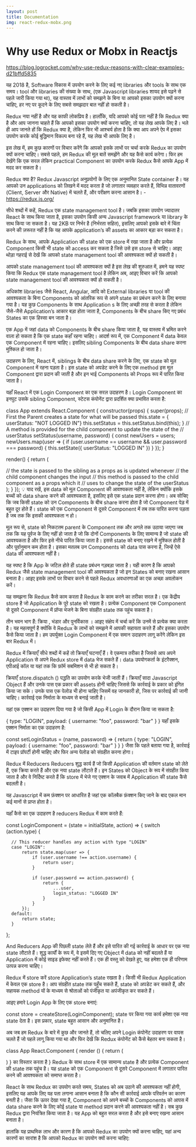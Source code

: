 ```yaml
---
layout: post
title: Documentation
img: react-redux-mobx.png
---
```


# Why use Redux or Mobx in Reactjs
https://blog.logrocket.com/why-use-redux-reasons-with-clear-examples-d21bffd5835

यह 2018 है, Software विकास में उपयोग करने के लिए कई नए libraries और tools के साथ एक समय। tool और libraries की संख्या के साथ, (एक Javascript libraries  शायद इसे पढ़ने से पहले जारी किया गया था), यह वास्तव में लाभों को समझने के बिना या आपको इसका उपयोग क्यों करना चाहिए, हर नए पर कूदने के लिए सबसे समझदार बात नहीं हो सकती है।

Redux नया नहीं है और यह काफी लोकप्रिय है। हालाँकि, यदि आपको कोई पता नहीं है कि Redux क्या है और आप जानना चाहते हैं कि आपको इसका उपयोग क्यों करना चाहिए, तो यह लेख आपके लिए है। भले ही आप जानते हों कि Redux क्या है, लेकिन फिर भी आश्चर्य होता है कि क्या आप अपने ऐप में इसका उपयोग करके कोई बुद्धिमान विकल्प बना रहे हैं, यह लेख भी आपके लिए है।

इस लेख में, हम कुछ कारणों पर विचार करेंगे कि आपको इसके लाभों पर चर्चा करके Redux का उपयोग क्यों करना चाहिए। सबसे पहले, हम Redux की मूल बातें समझेंगे और यह कैसे कार्य करेगा। फिर हम देखेंगे कि एक सरल लेकिन practical Component का उपयोग करके Redux कैसे आपके App में मदद कर सकता है।

Redux क्या है?
Redux Javascript अनुप्रयोगों के लिए एक अनुमानित State container है। यह आपको उन applications को लिखने में मदद करता है जो लगातार व्यवहार करते हैं, विभिन्न वातावरणों (Client, Server और Native) में चलते हैं, और परीक्षण करना आसान है। -  https://redux.js.org/

सीधे शब्दों में कहें, Redux एक state management tool है। जबकि इसका उपयोग ज्यादातर React के साथ किया जाता है, इसका उपयोग किसी अन्य Javascript framework या library के साथ किया जा सकता है। यह 2KB पर निर्भर है (निर्भरता सहित), इसलिए आपको इसके बारे में चिंता करने की ज़रूरत नहीं है कि यह आपके application’s की assets का आकार बड़ा कर सकता है।

Redux के साथ, आपके Application की state को एक store में रखा जाता है और प्रत्येक Component किसी भी state को access कर सकता है जिसे उसे इस store से चाहिए। आइए थोड़ा गहराई से देखें कि आपको state management tool की आवश्यकता क्यों हो सकती है।


आपको state management tool की आवश्यकता क्यों है
इस लेख की शुरुआत में, हमने यह स्पष्ट किया कि Redux एक state management tool है लेकिन अब, आइए विचार करें कि आपको state management tool की आवश्यकता क्यों हो सकती है।

अधिकांश libraries जैसे React, Angular, आदि को External libraries या tool की आवश्यकता के बिना Components को आंतरिक रूप से अपने state का प्रबंधन करने के लिए बनाया गया है। यह कुछ Components के साथ Application s के लिए अच्छी तरह से करता है लेकिन जैसे-जैसे Application’s आकार बड़ा होता जाता है, Components के बीच share किए गए प्रबंध States का एक हिस्सा बन जाता है।

एक App में जहां data को Components के बीच share किया जाता है, यह वास्तव में भ्रमित करने वाला हो सकता है कि एक state कहाँ रहना चाहिए। आदर्श रूप में, एक Component में data केवल एक Component में रहना चाहिए। इसलिए sibling Components के बीच data share करना मुश्किल हो जाता है।

उदाहरण के लिए, React में, siblings के बीच data share करने के लिए, एक state को मूल Component में रहना पड़ता है। इस state को अपडेट करने के लिए एक method  इस मूल Component द्वारा प्रदान की जाती है और इन भाई Components को Props रूप में पारित किया जाता है।

यहाँ React में एक Login Component का एक सरल उदाहरण है। Login Component का इनपुट उसके sibling Component, स्टेटस कंपोनेंट द्वारा प्रदर्शित क्या प्रभावित करता है:

class App extends React.Component {
 constructor(props) {
 super(props);
 // First the Parent creates a state for what will be passed
 this.state = { userStatus: "NOT LOGGED IN"}
 this.setStatus = this.setStatus.bind(this);
 }
 // A method is provided for the child component to update the state of the
 // userStatus
 setStatus(username, password) {
 const newUsers = users;
 newUsers.map(user => {
  if (user.username == username && user.password === password) {
  this.setState({
   userStatus: "LOGGED IN"
  })
  }
 });
 }
 
render() {
 return (
  <div>
  // the state is passed to the sibling as a props as is updated whenever
  // the child component changes the input
  <Status status={this.state.userStatus} />
  // this method is passed to the child component as a props which it
  // uses to change the state of the userStatus
  <Login handleSubmit={this.setStatus} />
  </div>
 );
 }
});
💡 याद रखें, इस data को मूल Component की आवश्यकता नहीं है, लेकिन क्योंकि इसके बच्चों को data share करने की आवश्यकता है, इसलिए इसे एक state प्रदान करना होगा।
अब सोचिए कि जब किसी state को उन Components के बीच share करना होता है जो Component पेड़ में बहुत दूर होते हैं। state को एक Component से दूसरे Component में तब तक पारित करना पड़ता है जब तक कि इसकी आवश्यकता न हो।

मूल रूप से, state को निकटतम parent के Component तक और अगले तक उठाया जाएगा जब तक कि यह पूर्वज के लिए नहीं हो जाता है जो कि दोनों Components के लिए सामान्य है जो state की आवश्यकता है और फिर इसे नीचे पारित किया जाता है। इससे state को बनाए रखने में मुश्किल होती है और पूर्वानुमान कम होता है। इसका मतलब उन Components को data पास करना है, जिन्हें ऐसे data की आवश्यकता नहीं है।

यह स्पष्ट है कि App के जटिल होते ही state प्रबंधन गड़बड़ा जाता है। यही कारण है कि आपको Redux जैसे state management tool की आवश्यकता है जो इन States को बनाए रखना आसान बनाता है। आइए इसके लाभों पर विचार करने से पहले Redux अवधारणाओं का एक अच्छा अवलोकन करें।

यह समझना कि Redux कैसे काम करता है
Redux के काम करने का तरीका सरल है। एक केंद्रीय store है जो Application के पूरे state को रखता है। प्रत्येक Component एक Component से दूसरे Component में प्रॉप्स भेजने के बिना संग्रहीत state तक पहुंच सकता है।

तीन भवन भाग हैं: क्रिया , भंडार और पुनर्विकास । आइए संक्षेप में चर्चा करें कि उनमें से प्रत्येक क्या करता है। यह महत्वपूर्ण है क्योंकि वे Redux के लाभों को समझने में आपकी सहायता करते हैं और इसका उपयोग कैसे किया जाता है। हम उपर्युक्त Login Component में एक समान उदाहरण लागू करेंगे लेकिन इस बार Redux में।

Redux में क्रियाएँ
सीधे शब्दों में कहें तो क्रियाएँ घटनाएँ हैं। वे एकमात्र तरीका है जिससे आप अपने Application से अपने Redux store में data भेज सकते हैं। data उपयोगकर्ता के इंटरैक्शन, एपीआई कॉल या यहां तक ​​कि फ़ॉर्म सबमिशन से भी हो सकता है।

क्रियाएँ store.dispatch () पद्धति का उपयोग करके भेजी जाती हैं। क्रियाएँ सादा Javascript Object हैं और उनके पास एक प्रकार की assets होनी चाहिए जिससे कि कार्रवाई के प्रकार को इंगित किया जा सके। उनके पास एक पेलोड भी होना चाहिए जिसमें वह जानकारी हो, जिस पर कार्रवाई की जानी चाहिए। कार्रवाई एक निर्माता के माध्यम से बनाई जाती है।

यहां एक एक्शन का उदाहरण दिया गया है जो किसी App में Login के दौरान किया जा सकता है:

{ 
 type: "LOGIN",
 payload: {
 username: "foo",
 password: "bar"
 }
}
यहाँ इसके एक्शन निर्माता का एक उदाहरण है:

const setLoginStatus = (name, password) => {
 return {
 type: "LOGIN",
 payload: {
 username: "foo",
 password: "bar"
 }
 }
}
जैसा कि पहले बताया गया है, कार्रवाई में टाइप प्रॉपर्टी होनी चाहिए और फिर अन्य पेलोड को संग्रहीत करना होगा।

Redux में Reducers
Reducers शुद्ध कार्य हैं जो किसी Application की वर्तमान state को लेते हैं, एक क्रिया करते हैं और एक नया state लौटाते हैं। इन States को Object के रूप में संग्रहीत किया जाता है और वे निर्दिष्ट करते हैं कि store में भेजे गए एक्शन के जवाब में Application की state कैसे बदलती है।

यह Javascript में कम फ़ंक्शन पर आधारित है जहां एक कॉलबैक फ़ंक्शन किए जाने के बाद एकल मान कई मानों से प्राप्त होता है।

यहाँ कैसे का एक उदाहरण है reducers Redux में काम करते हैं:

const LoginComponent = (state = initialState, action) => {
    switch (action.type) {
    
      // This reducer handles any action with type "LOGIN"
      case "LOGIN":
          return state.map(user => {
              if (user.username !== action.username) {
                  return user;
              }
        
              if (user.password == action.password) {
                  return {
                      ...user,
                      login_status: "LOGGED IN"
                  }
              }
          });
      default:
          return state;
      } 
};

And Reducers App की पिछली state लेते हैं और इसे पारित की गई कार्रवाई के आधार पर एक नया state लौटाते हैं।
शुद्ध कार्यों के रूप में, वे इसमें दिए गए Object में data को नहीं बदलते हैं या Application में कोई साइड इफेक्ट नहीं करते हैं। एक ही वस्तु को देखते हुए, यह हमेशा एक ही परिणाम उत्पन्न करना चाहिए।

Redux में store करें
store Application’s state रखता है। किसी भी Redux Application में केवल एक store है। आप संग्रहीत state तक पहुँच सकते हैं, state को अपडेट कर सकते हैं, और सहायक method यों के माध्यम से श्रोताओं को पंजीकृत या अपंजीकृत कर सकते हैं।

आइए हमारे Login App के लिए एक store बनाएं:

const store = createStore(LoginComponent);
state पर किया गया कार्य हमेशा एक नया state देता है। इस प्रकार, state बहुत आसान और अनुमानित है।

अब जब हम Redux के बारे में कुछ और जानते हैं, तो चलिए अपने Login कंपोनेंट उदाहरण पर वापस चलते हैं जो पहले लागू किया गया था और फिर देखें कि Redux कंपोनेंट को कैसे बेहतर बना सकता है।

class App React.Component { 
 render () { 
 return ( 
  <div> 
  <Status user = {this.props.user.name} /> 
  <login login = {this.props.setLoginStatus} / 
  </ div> 
 ) 
 } का विस्तार करता है 
}
Redux के साथ store में एक सामान्य state है और प्रत्येक Component की state तक पहुंच है। यह state को एक Component से दूसरे Component में लगातार पारित करने की आवश्यकता को समाप्त करता है।

React के साथ Redux का उपयोग करते समय, States को अब उठाने की आवश्यकता नहीं होगी, इसलिए यह आपके लिए यह पता लगाना आसान बनाता है कि कौन सी कार्रवाई आपके परिवर्तन का कारण बनती है। जैसा कि ऊपर देखा गया है, Component को अपने बच्चों के Components को आपस में data share करने के लिए कोई state या method प्रदान करने की आवश्यकता नहीं है। सब कुछ Redux द्वारा नियंत्रित किया जाता है। यह App को बहुत सरल करता है और इसे बनाए रखना आसान बनाता है।

हालांकि यह प्राथमिक लाभ और कारण है कि आपको Redux का उपयोग क्यों करना चाहिए, यहां अन्य कारणों का सारांश है कि आपको Redux का उपयोग क्यों करना चाहिए: